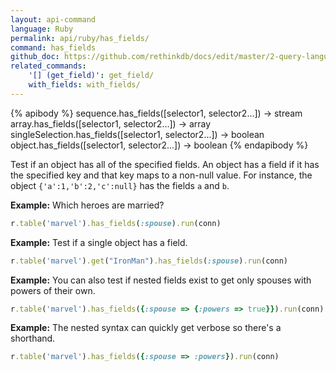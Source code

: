 ```yaml
---
layout: api-command 
language: Ruby
permalink: api/ruby/has_fields/
command: has_fields 
github_doc: https://github.com/rethinkdb/docs/edit/master/2-query-language/api/ruby/document-manipulation/has_fields.md
related_commands:
    '[] (get_field)': get_field/
    with_fields: with_fields/
---
```


{% apibody %}
sequence.has_fields([selector1, selector2...]) → stream
array.has_fields([selector1, selector2...]) → array
singleSelection.has_fields([selector1, selector2...]) → boolean
object.has_fields([selector1, selector2...]) → boolean
{% endapibody %}

Test if an object has all of the specified fields. An object has a field if it has the
specified key and that key maps to a non-null value. For instance, the object
`{'a':1,'b':2,'c':null}` has the fields `a` and `b`.

__Example:__ Which heroes are married?

```rb
r.table('marvel').has_fields(:spouse).run(conn)
```

__Example:__ Test if a single object has a field.

```rb
r.table('marvel').get("IronMan").has_fields(:spouse).run(conn)
```


__Example:__ You can also test if nested fields exist to get only spouses with powers of their own.

```rb
r.table('marvel').has_fields({:spouse => {:powers => true}}).run(conn)
```

__Example:__ The nested syntax can quickly get verbose so there's a shorthand.

```rb
r.table('marvel').has_fields({:spouse => :powers}).run(conn)
```

